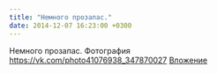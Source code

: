 ```yaml
---
title: "Немного прозапас."
date: 2014-12-07 16:23:00 +0300
---
```


Немного прозапас.
Фотография
<a class="vk-attach" href="https://vk.com/photo41076938_347870027">https://vk.com/photo41076938_347870027</a>
<a class="vk-attach" href="https://vk.com/photo41076938_347870027">Вложение</a>
